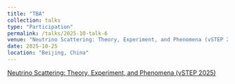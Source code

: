 ```yaml
---
title: "TBA"
collection: talks
type: "Participation"
permalink: /talks/2025-10-talk-6
venue: "Neutrino Scattering: Theory, Experiment, and Phenomena (vSTEP 2025)"
date: 2025-10-25
location: "Beijing, China"
---
```


[Neutrino Scattering: Theory, Experiment, and Phenomena (vSTEP 2025)](https://indico.itp.ac.cn/event/358/)
